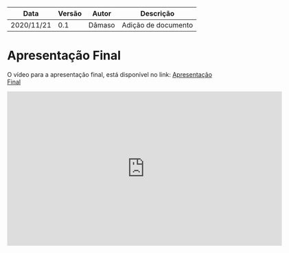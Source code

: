 | Data |Versão| Autor | Descrição |
| ---- | ---- | ----- | --------- |
| 2020/11/21 | 0.1 | Dâmaso | Adição de documento |


# Apresentação Final

O vídeo para a apresentação final, está disponível no link: [Apresentação Final](https://vimeo.com/481940811)

<iframe src="https://player.vimeo.com/video/481940811" width="640" height="360" frameborder="0" allow="autoplay; fullscreen" allowfullscreen></iframe>
